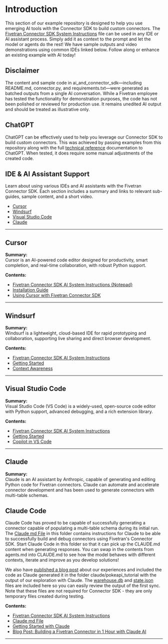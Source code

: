 # Introduction
This section of our example repository is designed to help you use emerging AI tools with the Connector SDK to build custom connectors. The [Fivetran Connector SDK System Instructions](https://github.com/fivetran/fivetran_connector_sdk/tree/main/ai_and_connector_sdk/agents.md) file can be used in any IDE or AI assistant process. Simply add it as context to the prompt and let the model or agents do the rest! We have sample outputs and video demonstrations using common IDEs linked below. Follow along or enhance an existing example with AI today!

## Disclaimer
The content and sample code in ai_and_connector_sdk—including README.md, connector.py, and requirements.txt—were generated as batched outputs from a single AI conversation. While a Fivetran employee has tested the functionality for demonstration purposes, the code has not been polished or reviewed for production use. It remains unedited AI output and should be treated as illustrative only.

## ChatGPT
ChatGPT can be effectively used to help you leverage our Connector SDK to build custom connectors. This was achieved by passing examples from this repository along with the full [technical reference](https://fivetran.com/docs/connector-sdk/technical-reference) documentation to ChatGPT. When tested, it does require some manual adjustments of the created code.


## IDE & AI Assistant Support

Learn about using various IDEs and AI assistants with the Fivetran Connector SDK. Each section includes a summary and links to relevant sub-guides, sample content, and a short video.

- [Cursor](https://github.com/fivetran/fivetran_connector_sdk/tree/main/ai_and_connector_sdk/cursor)
- [Windsurf](https://github.com/fivetran/fivetran_connector_sdk/tree/main/ai_and_connector_sdk/windsurf)
- [Visual Studio Code](https://github.com/fivetran/fivetran_connector_sdk/tree/main/ai_and_connector_sdk/vscode)
- [Claude](https://github.com/fivetran/fivetran_connector_sdk/tree/main/ai_and_connector_sdk/claude)

---

## Cursor

**Summary:**  
Cursor is an AI-powered code editor designed for productivity, smart completion, and real-time collaboration, with robust Python support.

**Contents:**
- [Fivetran Connector SDK AI System Instructions {Notepad}](https://github.com/fivetran/fivetran_connector_sdk/tree/main/ai_and_connector_sdk/agents.md)
- [Installation Guide](https://www.cursor.com/)
- [Using Cursor with Fivetran Connector SDK](https://github.com/fivetran/fivetran_connector_sdk/tree/main/ai_and_connector_sdk/cursor/CURSOR_README.md)

---

## Windsurf

**Summary:**  
Windsurf is a lightweight, cloud-based IDE for rapid prototyping and collaboration, supporting live sharing and direct browser development.

**Contents:**
- [Fivetran Connector SDK AI System Instructions](https://github.com/fivetran/fivetran_connector_sdk/tree/main/ai_and_connector_sdk/agents.md)
- [Getting Started](https://docs.windsurf.com/windsurf/getting-started)
- [Context Awareness](https://docs.windsurf.com/context-awareness/windsurf-overview)

---

## Visual Studio Code

**Summary:**  
Visual Studio Code (VS Code) is a widely-used, open-source code editor with Python support, advanced debugging, and a rich extension library.

**Contents:**
- [Fivetran Connector SDK AI System Instructions](https://github.com/fivetran/fivetran_connector_sdk/tree/main/ai_and_connector_sdk/agents.md)
- [Getting Started](https://code.visualstudio.com/docs/getstarted/getting-started)
- [Copilot in VS Code](https://code.visualstudio.com/docs/copilot/getting-started)

---

## Claude

**Summary:**  
Claude is an AI assistant by Anthropic, capable of generating and editing Python code for Fivetran connectors. Claude can automate and accelerate connector development and has been used to generate connectors with multi-table schemas.

## Claude Code
Claude Code has proved to be capable of successfully generating a connector capable of populating a multi-table schema during its initial run. The [Claude md File](https://github.com/fivetran/fivetran_connector_sdk/tree/main/ai_and_connector_sdk/claude/CLAUDE.md) in this folder contains instructions for Claude to be able to successfully build and debug connectors using Fivetran's Connector SDK. Start Claude Code in this folder so that it can pick up the CLAUDE.md content when generating responses. You can swap in the contents from agents.md into CLAUDE.md to see how the model behaves with different contexts, iterate and improve as you develop solutions!

We also have [published a blog post](https://www.fivetran.com/blog/building-a-fivetran-connector-in-1-hour-with-anthropics-claude-ai) about our experiences and included the code as Claude generated it in the folder claude/pokeapi_tutorial with the output of our exploration with Claude. The [warehouse.db](https://github.com/fivetran/fivetran_connector_sdk/tree/main/ai_and_connector_sdk/claude/pokeapi_tutorial/pokeapi_connector/files/warehouse.db) and [state.json](https://github.com/fivetran/fivetran_connector_sdk/tree/main/ai_and_connector_sdk/claude/pokeapi_tutorial/pokeapi_connector/files/state.json) files are included here so you can easily review the output of the first sync. Note that these files are not required for Connector SDK - they are only temporary files created during testing.

**Contents:**
- [Fivetran Connector SDK AI System Instructions](https://github.com/fivetran/fivetran_connector_sdk/tree/main/ai_and_connector_sdk/agents.md)
- [Claude md File](https://github.com/fivetran/fivetran_connector_sdk/tree/main/ai_and_connector_sdk/claude/CLAUDE.md)
- [Getting Started with Claude](https://docs.anthropic.com/en/docs/get-started)
- [Blog Post: Building a Fivetran Connector in 1 Hour with Claude AI](https://www.fivetran.com/blog/building-a-fivetran-connector-in-1-hour-with-anthropics-claude-ai)
  
---

